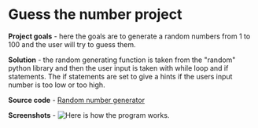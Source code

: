 # Guess the number project

**Project goals** - here the goals are to generate a random numbers from 1 to 100 and the user will try to guess them.

**Solution** - the random generating function is taken from the "random" python library and then the user input is taken with while loop and if statements.
The if statements are set to give a hints if the users input number is too low or too high.

**Source code** - [Random number generator](https://github.com/PeterKeremidchiev/Small-Python-Projects/tree/main/guess_the_number)


**Screenshots** - ![Here is how the program works.](https://user-images.githubusercontent.com/123252235/218524056-d95d5205-a048-4896-b43b-6d9b1f155abc.PNG)

